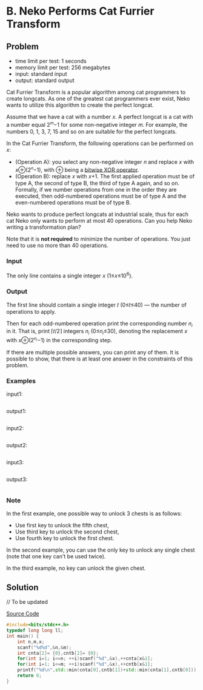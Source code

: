 # B. Neko Performs Cat Furrier Transform

## Problem

- time limit per test: 1 seconds
- memory limit per test: 256 megabytes
- input: standard input
- output: standard output

Cat Furrier Transform is a popular algorithm among cat programmers to create longcats. As one of the greatest cat programmers ever exist, Neko wants to utilize this algorithm to create the perfect longcat.

Assume that we have a cat with a number 𝑥. A perfect longcat is a cat with a number equal 2<sup>𝑚</sup>−1 for some non-negative integer 𝑚. For example, the numbers 0, 1, 3, 7, 15 and so on are suitable for the perfect longcats.

In the Cat Furrier Transform, the following operations can be performed on 𝑥:

- (Operation A): you select any non-negative integer 𝑛 and replace 𝑥 with 𝑥⊕(2<sup>𝑛</sup>−1), with ⊕ being a [bitwise XOR operator](https://en.wikipedia.org/wiki/Bitwise_operation#XOR).
- (Operation B): replace 𝑥 with 𝑥+1.
The first applied operation must be of type A, the second of type B, the third of type A again, and so on. Formally, if we number operations from one in the order they are executed, then odd-numbered operations must be of type A and the even-numbered operations must be of type B.

Neko wants to produce perfect longcats at industrial scale, thus for each cat Neko only wants to perform at most 40 operations. Can you help Neko writing a transformation plan?

Note that it is **not required** to minimize the number of operations. You just need to use no more than 40 operations.

### Input

The only line contains a single integer 𝑥 (1≤𝑥≤10<sup>6</sup>).

### Output

The first line should contain a single integer 𝑡 (0≤𝑡≤40) — the number of operations to apply.

Then for each odd-numbered operation print the corresponding number 𝑛<sub>𝑖</sub> in it. That is, print ⌈𝑡/2⌉ integers 𝑛<sub>𝑖</sub> (0≤𝑛<sub>𝑖</sub>≤30), denoting the replacement 𝑥 with 𝑥⊕(2<sup>𝑛<sub>𝑖</sub></sup>−1) in the corresponding step.

If there are multiple possible answers, you can print any of them. It is possible to show, that there is at least one answer in the constraints of this problem.


### Examples

input1:

```text
```

output1:

```text
```

input2:

```text
```

output2:

```text
```

input3:

```text
```

output3:

```text
```

### Note

In the first example, one possible way to unlock 3 chests is as follows:

- Use first key to unlock the fifth chest,
- Use third key to unlock the second chest,
- Use fourth key to unlock the first chest.

In the second example, you can use the only key to unlock any single chest (note that one key can't be used twice).

In the third example, no key can unlock the given chest.

## Solution

// To be updated

[Source Code](/Problem-A/a.cpp)

```cpp
#include<bits/stdc++.h>
typedef long long ll;
int main() {
    int n,m,x;
    scanf("%d%d",&n,&m);
    int cnta[2]= {0},cntb[2]= {0};
    for(int i=1; i<=n; ++i)scanf("%d",&x),++cnta[x&1];
    for(int i=1; i<=m; ++i)scanf("%d",&x),++cntb[x&1];
    printf("%d\n",std::min(cnta[0],cntb[1])+std::min(cnta[1],cntb[0]));
    return 0;
}
```
